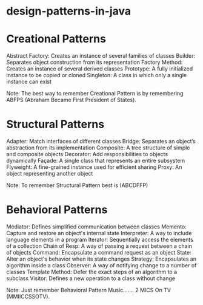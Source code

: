 # design-patterns-in-java

# Creational Patterns

Abstract Factory: Creates an instance of several families of classes
Builder: Separates object construction from its representation
Factory Method: Creates an instance of several derived classes
Prototype: A fully initialized instance to be copied or cloned
Singleton: A class in which only a single instance can exist


Note: The best way to remember Creational Pattern is by remembering ABFPS (Abraham Became First President of States).


# Structural Patterns

Adapter: Match interfaces of different classes
Bridge: Separates an object’s abstraction from its implementation
Composite: A tree structure of simple and composite objects
Decorator: Add responsibilities to objects dynamically
Façade: A single class that represents an entire subsystem
Flyweight: A fine-grained instance used for efficient sharing
Proxy: An object representing another object

Note: To remember Structural Pattern best is (ABCDFFP)

# Behavioral Patterns

Mediator: Defines simplified communication between classes
Memento: Capture and restore an object's internal state
Interpreter: A way to include language elements in a program
Iterator: Sequentially access the elements of a collection
Chain of Resp: A way of passing a request between a chain of objects
Command: Encapsulate a command request as an object
State: Alter an object's behavior when its state changes
Strategy: Encapsulates an algorithm inside a class
Observer: A way of notifying change to a number of classes
Template Method: Defer the exact steps of an algorithm to a subclass
Visitor: Defines a new operation to a class without change

Note: Just remember Behavioral Pattern Music....... 2 MICS On TV (MMIICCSSOTV).
